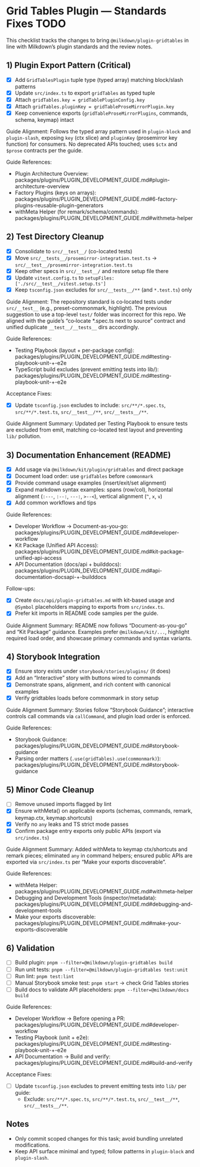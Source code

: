 # Grid Tables Plugin — Standards Fixes TODO

This checklist tracks the changes to bring `@milkdown/plugin-gridtables` in line with Milkdown’s plugin standards and the review notes.

## 1) Plugin Export Pattern (Critical)
- [x] Add `GridTablesPlugin` tuple type (typed array) matching block/slash patterns
- [x] Update `src/index.ts` to export `gridTables` as typed tuple
- [x] Attach `gridTables.key = gridTablePluginConfig.key`
- [x] Attach `gridTables.pluginKey = gridTableProseMirrorPlugin.key`
- [x] Keep convenience exports (`gridTableProseMirrorPlugins`, commands, schema, keymap) intact

Guide Alignment: Follows the typed array pattern used in `plugin-block` and `plugin-slash`, exposing `key` (ctx slice) and `pluginKey` (prosemirror key function) for consumers. No deprecated APIs touched; uses `$ctx` and `$prose` contracts per the guide.

Guide References:
- Plugin Architecture Overview: packages/plugins/PLUGIN_DEVELOPMENT_GUIDE.md#plugin-architecture-overview
- Factory Plugins (keys on arrays): packages/plugins/PLUGIN_DEVELOPMENT_GUIDE.md#6-factory-plugins-reusable-plugin-generators
- withMeta Helper (for remark/schema/commands): packages/plugins/PLUGIN_DEVELOPMENT_GUIDE.md#withmeta-helper

## 2) Test Directory Cleanup
- [x] Consolidate to `src/__test__/` (co-located tests)
- [x] Move `src/__tests__/prosemirror-integration.test.ts` → `src/__test__/prosemirror-integration.test.ts`
- [x] Keep other specs in `src/__test__/` and restore setup file there
- [x] Update `vitest.config.ts` to `setupFiles: ['./src/__test__/vitest.setup.ts']`
- [x] Keep `tsconfig.json` excludes for `src/__tests__/**` (and `*.test.ts`) only

Guide Alignment: The repository standard is co‑located tests under `src/__test__` (e.g., preset-commonmark, highlight). The previous suggestion to use a top-level `test/` folder was incorrect for this repo. We aligned with the guide’s “co‑locate *.spec.ts next to source” contract and unified duplicate `__test__/__tests__` dirs accordingly.

Guide References:
- Testing Playbook (layout + per-package config): packages/plugins/PLUGIN_DEVELOPMENT_GUIDE.md#testing-playbook-unit-+-e2e
- TypeScript build excludes (prevent emitting tests into lib/): packages/plugins/PLUGIN_DEVELOPMENT_GUIDE.md#testing-playbook-unit-+-e2e

Acceptance Fixes:
- [x] Update `tsconfig.json` excludes to include: `src/**/*.spec.ts`, `src/**/*.test.ts`, `src/__test__/**`, `src/__tests__/**`.

Guide Alignment Summary: Updated per Testing Playbook to ensure tests are excluded from emit, matching co-located test layout and preventing `lib/` pollution.

## 3) Documentation Enhancement (README)
- [x] Add usage via `@milkdown/kit/plugin/gridtables` and direct package
- [x] Document load order: use `gridTables` before `commonmark`
- [x] Provide command usage examples (insert/exit/set alignment)
- [x] Expand markdown syntax examples: spans (row/col), horizontal alignment (`:---`, `:--:`, `---:`, `>--<`), vertical alignment (`^`, `x`, `v`)
- [x] Add common workflows and tips

Guide References:
- Developer Workflow → Document-as-you-go: packages/plugins/PLUGIN_DEVELOPMENT_GUIDE.md#developer-workflow
- Kit Package (Unified API Access): packages/plugins/PLUGIN_DEVELOPMENT_GUIDE.md#kit-package-unified-api-access
- API Documentation (docs/api + builddocs): packages/plugins/PLUGIN_DEVELOPMENT_GUIDE.md#api-documentation-docsapi-+-builddocs

Follow-ups:
- [x] Create `docs/api/plugin-gridtables.md` with kit-based usage and `@Symbol` placeholders mapping to exports from `src/index.ts`.
- [x] Prefer kit imports in README code samples per the guide.

Guide Alignment Summary: README now follows “Document-as-you-go” and “Kit Package” guidance. Examples prefer `@milkdown/kit/...`, highlight required load order, and showcase primary commands and syntax variants.

## 4) Storybook Integration
- [x] Ensure story exists under `storybook/stories/plugins/` (it does)
- [x] Add an “Interactive” story with buttons wired to commands
- [x] Demonstrate spans, alignment, and rich content with canonical examples
- [x] Verify gridtables loads before commonmark in story setup

Guide Alignment Summary: Stories follow “Storybook Guidance”; interactive controls call commands via `callCommand`, and plugin load order is enforced.

Guide References:
- Storybook Guidance: packages/plugins/PLUGIN_DEVELOPMENT_GUIDE.md#storybook-guidance
- Parsing order matters (`.use(gridTables).use(commonmark)`): packages/plugins/PLUGIN_DEVELOPMENT_GUIDE.md#storybook-guidance

## 5) Minor Code Cleanup
- [ ] Remove unused imports flagged by lint
- [x] Ensure withMeta() on applicable exports (schemas, commands, remark, keymap.ctx, keymap.shortcuts)
- [x] Verify no `any` leaks and TS strict mode passes
- [x] Confirm package entry exports only public APIs (export via `src/index.ts`)

Guide Alignment Summary: Added withMeta to keymap ctx/shortcuts and remark pieces; eliminated `any` in command helpers; ensured public APIs are exported via `src/index.ts` per “Make your exports discoverable”.

Guide References:
- withMeta Helper: packages/plugins/PLUGIN_DEVELOPMENT_GUIDE.md#withmeta-helper
- Debugging and Development Tools (inspector/metadata): packages/plugins/PLUGIN_DEVELOPMENT_GUIDE.md#debugging-and-development-tools
- Make your exports discoverable: packages/plugins/PLUGIN_DEVELOPMENT_GUIDE.md#make-your-exports-discoverable

## 6) Validation
- [ ] Build plugin: `pnpm --filter=@milkdown/plugin-gridtables build`
- [ ] Run unit tests: `pnpm --filter=@milkdown/plugin-gridtables test:unit`
- [ ] Run lint: `pnpm test:lint`
- [ ] Manual Storybook smoke test: `pnpm start` → check Grid Tables stories
- [ ] Build docs to validate API placeholders: `pnpm --filter=@milkdown/docs build`

Guide References:
- Developer Workflow → Before opening a PR: packages/plugins/PLUGIN_DEVELOPMENT_GUIDE.md#developer-workflow
- Testing Playbook (unit + e2e): packages/plugins/PLUGIN_DEVELOPMENT_GUIDE.md#testing-playbook-unit-+-e2e
- API Documentation → Build and verify: packages/plugins/PLUGIN_DEVELOPMENT_GUIDE.md#build-and-verify

Acceptance Fixes:
- [ ] Update `tsconfig.json` excludes to prevent emitting tests into `lib/` per guide:
  - Exclude: `src/**/*.spec.ts`, `src/**/*.test.ts`, `src/__test__/**`, `src/__tests__/**`.


## Notes
- Only commit scoped changes for this task; avoid bundling unrelated modifications.
- Keep API surface minimal and typed; follow patterns in `plugin-block` and `plugin-slash`.
